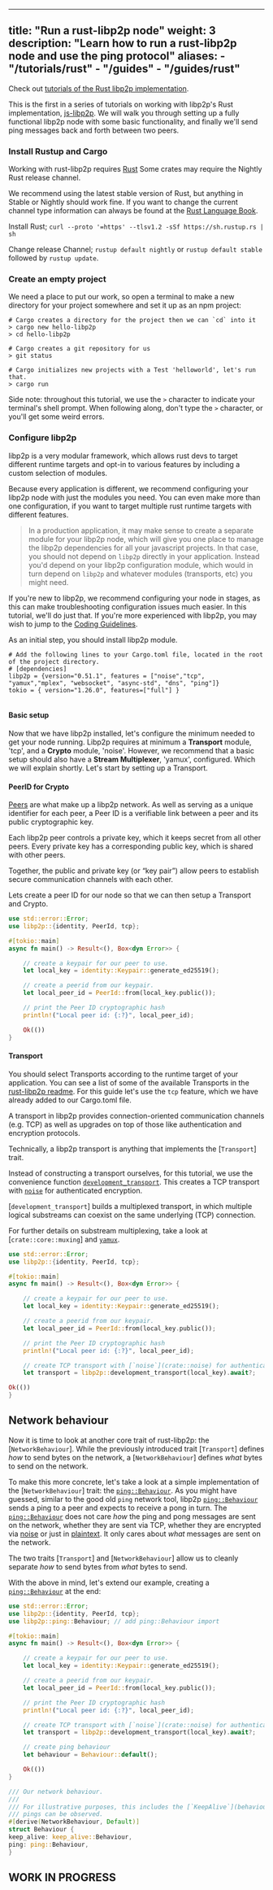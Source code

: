 [//]: # (https://github.com/libp2p/rust-libp2p/blob/master/libp2p/src/tutorials/ping.rs)
---
title: "Run a rust-libp2p node"
weight: 3
description: "Learn how to run a rust-libp2p node and use the ping protocol"
aliases:
    - "/tutorials/rust"
    - "/guides"
    - "/guides/rust"
---

Check out [tutorials of the Rust libp2p implementation](https://docs.rs/libp2p/newest/libp2p/tutorials/index.html).

This is the first in a series of tutorials on working with libp2p's Rust implementation,
[js-libp2p](https://github.com/libp2p/rust-libp2p).
We will walk you through setting up a fully functional libp2p node with some basic functionality,
and finally we'll send ping messages back and forth between two peers.

### Install Rustup and Cargo

Working with rust-libp2p requires [Rust](https://www.rust-lang.org/tools/install)
Some crates may require the Nightly Rust release channel.

We recommend using the latest stable version of Rust, but anything in Stable or Nightly should work fine.
If you want to change the current channel type information can always be found at the [Rust Language Book](https://rust-lang.github.io/rustup/concepts/channels.html).

Install Rust; `curl --proto '=https' --tlsv1.2 -sSf https://sh.rustup.rs | sh`

Change release Channel; `rustup default nightly` or `rustup default stable` followed by `rustup update`.

### Create an empty project

We need a place to put our work, so open a terminal to make a new directory for your project somewhere and set it up as an npm project:

```shell
# Cargo creates a directory for the project then we can `cd` into it
> cargo new hello-libp2p
> cd hello-libp2p

# Cargo creates a git repository for us
> git status

# Cargo initializes new projects with a Test 'helloworld', let's run that.
> cargo run
```

Side note: throughout this tutorial, we use the `>` character to indicate your terminal's shell prompt. When following along, don't type the `>` character, or you'll get some weird errors.

### Configure libp2p

libp2p is a very modular framework, which allows rust devs to target different runtime targets and opt-in to various features by including a custom selection of modules.

Because every application is different, we recommend configuring your libp2p node with just the modules you need. You can even make more than one configuration, if you want to target multiple rust runtime targets with different features.

> In a production application, it may make sense to create a separate module for your libp2p node, which will give you one place to manage the libp2p dependencies for all your javascript projects. In that case, you should not depend on `libp2p` directly in your application. Instead you'd depend on your libp2p configuration module, which would in turn depend on `libp2p` and whatever modules (transports, etc) you might need.

If you're new to libp2p, we recommend configuring your node in stages, as this can make troubleshooting configuration issues much easier. In this tutorial, we'll do just that. If you're more experienced with libp2p, you may wish to jump to the [Coding Guidelines](https://github.com/libp2p/rust-libp2p/blob/master/docs/coding-guidelines.md).

As an initial step, you should install libp2p module.

```shell
# Add the following lines to your Cargo.toml file, located in the root of the project directory.
# [dependencies]
libp2p = {version="0.51.1", features = ["noise","tcp", "yamux","mplex", "websocket", "async-std", "dns", "ping"]}
tokio = { version="1.26.0", features=["full"] }


```

#### Basic setup

Now that we have libp2p installed, let's configure the minimum needed to get your node running. Libp2p requires at minimum a **Transport** module, 'tcp', and a **Crypto** module, 'noise'. However, we recommend that a basic setup should also have a **Stream Multiplexer**, 'yamux', configured. Which we will explain shortly. Let's start by setting up a Transport.

#### PeerID for Crypto

[Peers](https://docs.libp2p.io/concepts/fundamentals/peers/) are what make up a libp2p network.
As well as serving as a unique identifier for each peer, a Peer ID is a verifiable link between a peer and its public cryptographic key.

Each libp2p peer controls a private key, which it keeps secret from all other peers. Every private key has a corresponding public key, which is shared with other peers.

Together, the public and private key (or “key pair”) allow peers to establish secure communication channels with each other.

Lets create a peer ID for our node so that we can then setup a Transport and Crypto.

```rust
use std::error::Error;
use libp2p::{identity, PeerId, tcp};

#[tokio::main]
async fn main() -> Result<(), Box<dyn Error>> {

    // create a keypair for our peer to use.
    let local_key = identity::Keypair::generate_ed25519();

    // create a peerid from our keypair.
    let local_peer_id = PeerId::from(local_key.public());

    // print the Peer ID cryptographic hash
    println!("Local peer id: {:?}", local_peer_id);

    Ok(())
}
```

#### Transport
You should select Transports according to the runtime target of your application. You can see a list of some of the available Transports in the [rust-libp2p readme](https://github.com/libp2p/rust-libp2p/blob/master/README.md). For this guide let's use the `tcp` feature, which we have already added to our Cargo.toml file.

A transport in libp2p provides connection-oriented communication channels (e.g. TCP) as well as upgrades on top of those like authentication and encryption protocols.

Technically, a libp2p transport is anything that implements the [`Transport`] trait.

Instead of constructing a transport ourselves, for this tutorial, we use the convenience function [`development_transport`](crate::development_transport). This creates a TCP transport with [`noise`](crate::noise) for authenticated encryption.

[`development_transport`] builds a multiplexed transport, in which multiple logical substreams can coexist on the same underlying (TCP) connection.

For further details on substream multiplexing, take a look at [`crate::core::muxing`] and [`yamux`](crate::yamux).

```rust
use std::error::Error;
use libp2p::{identity, PeerId, tcp};

#[tokio::main]
async fn main() -> Result<(), Box<dyn Error>> {

    // create a keypair for our peer to use.
    let local_key = identity::Keypair::generate_ed25519();

    // create a peerid from our keypair.
    let local_peer_id = PeerId::from(local_key.public());

    // print the Peer ID cryptographic hash
    println!("Local peer id: {:?}", local_peer_id);

    // create TCP transport with [`noise`](crate::noise) for authenticated encryption.
    let transport = libp2p::development_transport(local_key).await?;

Ok(())
}
```

## Network behaviour

Now it is time to look at another core trait of rust-libp2p: the
[`NetworkBehaviour`]. While the previously introduced trait [`Transport`]
defines _how_ to send bytes on the network, a [`NetworkBehaviour`] defines
_what_ bytes to send on the network.

To make this more concrete, let's take a look at a simple implementation of
the [`NetworkBehaviour`] trait: the [`ping::Behaviour`](crate::ping::Behaviour).
As you might have guessed, similar to the good old `ping` network tool,
libp2p [`ping::Behaviour`](crate::ping::Behaviour) sends a ping to a peer and expects
to receive a pong in turn. The [`ping::Behaviour`](crate::ping::Behaviour) does not care _how_
the ping and pong messages are sent on the network, whether they are sent via
TCP, whether they are encrypted via [noise](crate::noise) or just in
[plaintext](crate::plaintext). It only cares about _what_ messages are sent
on the network.

The two traits [`Transport`] and [`NetworkBehaviour`] allow us to cleanly
separate _how_ to send bytes from _what_ bytes to send.

With the above in mind, let's extend our example, creating a [`ping::Behaviour`](crate::ping::Behaviour) at the end:


```rust
use std::error::Error;
use libp2p::{identity, PeerId, tcp};
use libp2p::ping::Behaviour; // add ping::Behaviour import

#[tokio::main]
async fn main() -> Result<(), Box<dyn Error>> {

    // create a keypair for our peer to use.
    let local_key = identity::Keypair::generate_ed25519();

    // create a peerid from our keypair.
    let local_peer_id = PeerId::from(local_key.public());

    // print the Peer ID cryptographic hash
    println!("Local peer id: {:?}", local_peer_id);

    // create TCP transport with [`noise`](crate::noise) for authenticated encryption.
    let transport = libp2p::development_transport(local_key).await?;

    // create ping behaviour
    let behaviour = Behaviour::default();

    Ok(())
}

/// Our network behaviour.
///
/// For illustrative purposes, this includes the [`KeepAlive`](behaviour::KeepAlive) behaviour so a continuous sequence of
/// pings can be observed.
#[derive(NetworkBehaviour, Default)]
struct Behaviour {
keep_alive: keep_alive::Behaviour,
ping: ping::Behaviour,
}
```


## WORK IN PROGRESS


[//]: # ()
[//]: # (#### Multiplexing)

[//]: # ()
[//]: # (While multiplexers are not strictly required, they are highly recommended as they improve the effectiveness and efficiency of connections for the various protocols libp2p runs.)

[//]: # ()
[//]: # (Looking at the [available stream multiplexing]&#40;https://github.com/libp2p/js-libp2p/blob/master/doc/CONFIGURATION.md#stream-multiplexing&#41; modules, js-libp2p currently only supports `@libp2p/mplex`, so we will use that here. You can install `@libp2p/mplex` and add it to your libp2p node as follows in the next example.)

[//]: # ()
[//]: # (```sh)

[//]: # (npm install @libp2p/mplex)

[//]: # (```)

[//]: # ()
[//]: # (```js)

[//]: # (import { createLibp2p } from 'libp2p')

[//]: # (import { tcp } from '@libp2p/tcp')

[//]: # (import { noise } from '@chainsafe/libp2p-noise')

[//]: # (import { mplex } from '@libp2p/mplex')

[//]: # ()
[//]: # (const node = await createLibp2p&#40;{)

[//]: # (  transports: [tcp&#40;&#41;],)

[//]: # (  connectionEncryption: [noise&#40;&#41;],)

[//]: # (  streamMuxers: [mplex&#40;&#41;])

[//]: # (}&#41;)

[//]: # ()
[//]: # (```)

[//]: # ()
[//]: # (#### Running libp2p)

[//]: # ()
[//]: # (Now that you have configured a **Transport**, **Crypto** and **Stream Multiplexer** module, you can start your libp2p node. We can start and stop libp2p using the [`libp2p.start&#40;&#41;`]&#40;https://github.com/libp2p/js-libp2p/blob/master/doc/API.md#start&#41; and [`libp2p.stop&#40;&#41;`]&#40;https://github.com/libp2p/js-libp2p/blob/master/doc/API.md#stop&#41; methods.)

[//]: # ()
[//]: # (```js)

[//]: # (import { createLibp2p } from 'libp2p')

[//]: # (import { tcp } from '@libp2p/tcp')

[//]: # (import { noise } from '@chainsafe/libp2p-noise')

[//]: # (import { mplex } from '@libp2p/mplex')

[//]: # ()
[//]: # (const main = async &#40;&#41; => {)

[//]: # (  const node = await createLibp2p&#40;{)

[//]: # (    addresses: {)

[//]: # (      // add a listen address &#40;localhost&#41; to accept TCP connections on a random port)

[//]: # (      listen: ['/ip4/192.0.2.0/tcp/0'])

[//]: # (    },)

[//]: # (    transports: [tcp&#40;&#41;],)

[//]: # (    connectionEncryption: [noise&#40;&#41;],)

[//]: # (    streamMuxers: [mplex&#40;&#41;])

[//]: # (  }&#41;)

[//]: # ()
[//]: # (  // start libp2p)

[//]: # (  await node.start&#40;&#41;)

[//]: # (  console.log&#40;'libp2p has started'&#41;)

[//]: # ()
[//]: # (  // print out listening addresses)

[//]: # (  console.log&#40;'listening on addresses:'&#41;)

[//]: # (  node.getMultiaddrs&#40;&#41;.forEach&#40;&#40;addr&#41; => {)

[//]: # (    console.log&#40;addr.toString&#40;&#41;&#41;)

[//]: # (  }&#41;)

[//]: # ()
[//]: # (  // stop libp2p)

[//]: # (  await node.stop&#40;&#41;)

[//]: # (  console.log&#40;'libp2p has stopped'&#41;)

[//]: # (})

[//]: # ()
[//]: # (main&#40;&#41;.then&#40;&#41;.catch&#40;console.error&#41;)

[//]: # ()
[//]: # (```)

[//]: # ()
[//]: # (Try running the code with `node src/index.js`. You should see something like:)

[//]: # ()
[//]: # (```shell)

[//]: # (libp2p has started)

[//]: # (listening on addresses:)

[//]: # (/ip4/192.0.2.0/tcp/50626/p2p/QmYoqzFj5rhzFy7thCPPGbDkDkLMbQzanxCNwefZd3qTkz)

[//]: # (libp2p has stopped)

[//]: # (```)

[//]: # ()
[//]: # (### Lets play ping pong!)

[//]: # ()
[//]: # (Now that we have the basic building blocks of transport, multiplexing, and security in place, we can start communicating!)

[//]: # ()
[//]: # (We can use [`libp2p.ping&#40;&#41;`]&#40;https://github.com/libp2p/js-libp2p/blob/master/doc/API.md#ping&#41; to dial and send ping messages to another peer. That peer will send back a "pong" message, so that we know that it is still alive. This also enables us to measure the latency between peers.)

[//]: # ()
[//]: # (We can have our application accepting a peer multiaddress via command line argument and try to ping it. To do so, we'll need to add a couple things. First, require the `process` module so that we can get the command line arguments. Then we'll need to parse the multiaddress from the command line and try to ping it:)

[//]: # ()
[//]: # (```sh)

[//]: # (npm install multiaddr)

[//]: # (```)

[//]: # ()
[//]: # (```javascript)

[//]: # (import process from 'node:process')

[//]: # (import { createLibp2p } from 'libp2p')

[//]: # (import { tcp } from '@libp2p/tcp')

[//]: # (import { noise } from '@chainsafe/libp2p-noise')

[//]: # (import { mplex } from '@libp2p/mplex')

[//]: # (import { multiaddr } from 'multiaddr')

[//]: # ()
[//]: # (const node = await createLibp2p&#40;{)

[//]: # (  addresses: {)

[//]: # (    // add a listen address &#40;localhost&#41; to accept TCP connections on a random port)

[//]: # (    listen: ['/ip4/192.0.2.0/tcp/0'])

[//]: # (  },)

[//]: # (  transports: [tcp&#40;&#41;],)

[//]: # (  connectionEncryption: [noise&#40;&#41;],)

[//]: # (  streamMuxers: [mplex&#40;&#41;])

[//]: # (}&#41;)

[//]: # ()
[//]: # (// start libp2p)

[//]: # (await node.start&#40;&#41;)

[//]: # (console.log&#40;'libp2p has started'&#41;)

[//]: # ()
[//]: # (// print out listening addresses)

[//]: # (console.log&#40;'listening on addresses:'&#41;)

[//]: # (node.getMultiaddrs&#40;&#41;.forEach&#40;&#40;addr&#41; => {)

[//]: # (  console.log&#40;addr.toString&#40;&#41;&#41;)

[//]: # (}&#41;)

[//]: # ()
[//]: # (// ping peer if received multiaddr)

[//]: # (if &#40;process.argv.length >= 3&#41; {)

[//]: # (  const ma = multiaddr&#40;process.argv[2]&#41;)

[//]: # (  console.log&#40;`pinging remote peer at ${process.argv[2]}`&#41;)

[//]: # (  const latency = await node.ping&#40;ma&#41;)

[//]: # (  console.log&#40;`pinged ${process.argv[2]} in ${latency}ms`&#41;)

[//]: # (} else {)

[//]: # (  console.log&#40;'no remote peer address given, skipping ping'&#41;)

[//]: # (})

[//]: # ()
[//]: # (const stop = async &#40;&#41; => {)

[//]: # (  // stop libp2p)

[//]: # (  await node.stop&#40;&#41;)

[//]: # (  console.log&#40;'libp2p has stopped'&#41;)

[//]: # (  process.exit&#40;0&#41;)

[//]: # (})

[//]: # ()
[//]: # (process.on&#40;'SIGTERM', stop&#41;)

[//]: # (process.on&#40;'SIGINT', stop&#41;)

[//]: # ()
[//]: # (```)

[//]: # ()
[//]: # (Now we can start one instance with no arguments:)

[//]: # ()
[//]: # (```shell)

[//]: # (> node src/index.js)

[//]: # (libp2p has started)

[//]: # (listening on addresses:)

[//]: # (/ip4/192.0.2.0/tcp/50775/p2p/QmcafwJSsCsnjMo2fyf1doMjin8nrMawfwZiPftBDpahzN)

[//]: # (no remote peer address given, skipping ping)

[//]: # (```)

[//]: # ()
[//]: # (Grab the `/ip4/...` address printed above and use it as an argument to another instance.  In a new terminal:)

[//]: # ()
[//]: # (```shell)

[//]: # (> node src/index.js /ip4/192.0.2.0/tcp/50775/p2p/QmcafwJSsCsnjMo2fyf1doMjin8nrMawfwZiPftBDpahzN)

[//]: # (libp2p has started)

[//]: # (listening on addresses:)

[//]: # (/ip4/192.0.2.0/tcp/50777/p2p/QmYZirEPREz9vSRFznxhQbWNya2LXPz5VCahRCT7caTLGm)

[//]: # (pinging remote peer at /ip4/192.0.2.0/tcp/50775/p2p/QmcafwJSsCsnjMo2fyf1doMjin8nrMawfwZiPftBDpahzN)

[//]: # (pinged /ip4/192.0.2.0/tcp/50775/p2p/QmcafwJSsCsnjMo2fyf1doMjin8nrMawfwZiPftBDpahzN in 3ms)

[//]: # (libp2p has stopped)

[//]: # (```)

[//]: # ()
[//]: # (Success! Our two peers are now communicating over a multiplexed, secure channel.  Sure, they can only say "ping", but it's a start!)

[//]: # ()
[//]: # (### What's next?)

[//]: # ()
[//]: # (After finishing this tutorial, you should have a look into the [js-libp2p getting started]&#40;https://github.com/libp2p/js-libp2p/blob/master/doc/GETTING_STARTED.md&#41; document, which goes from a base configuration like this one, to more custom ones.)

[//]: # ()
[//]: # (You also have a panoply of examples on [js-libp2p repo]&#40;https://github.com/libp2p/js-libp2p/tree/master/examples&#41; that you can leverage to learn how to use `js-libp2p` for several different use cases and runtimes.)

[//]: # ()
[//]: # ([definition_multiaddress]: /reference/glossary/#multiaddr)

[//]: # ([definition_multiplexer]: /reference/glossary/#multiplexer)

[//]: # ([definition_peerid]: /reference/glossary/#peerid)
